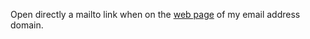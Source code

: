 Open directly a mailto link when on the [web page](https://marvinengelmann.email) of my email address domain.